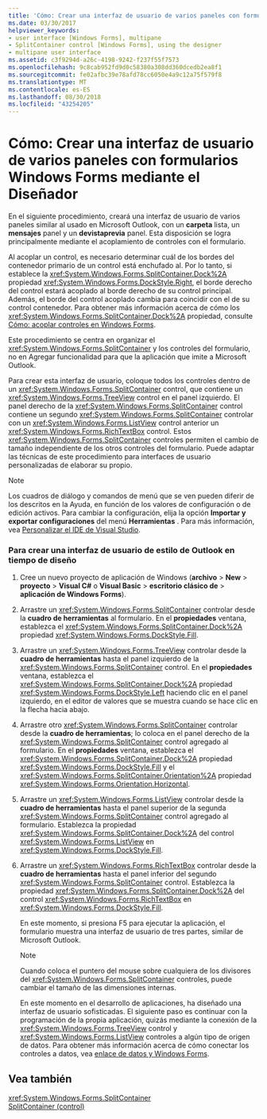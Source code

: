 ```yaml
---
title: 'Cómo: Crear una interfaz de usuario de varios paneles con formularios Windows Forms mediante el Diseñador'
ms.date: 03/30/2017
helpviewer_keywords:
- user interface [Windows Forms], multipane
- SplitContainer control [Windows Forms], using the designer
- multipane user interface
ms.assetid: c3f9294d-a26c-4198-9242-f237f55f7573
ms.openlocfilehash: 9c8cab952fd9d0c58380a308dd360dcedb2ea8f1
ms.sourcegitcommit: fe02afbc39e78afd78cc6050e4a9c12a75f579f8
ms.translationtype: MT
ms.contentlocale: es-ES
ms.lasthandoff: 08/30/2018
ms.locfileid: "43254205"
---
```

# <a name="how-to-create-a-multipane-user-interface-with-windows-forms-using-the-designer"></a>Cómo: Crear una interfaz de usuario de varios paneles con formularios Windows Forms mediante el Diseñador
En el siguiente procedimiento, creará una interfaz de usuario de varios paneles similar al usado en Microsoft Outlook, con un **carpeta** lista, un **mensajes** panel y un **devistaprevia** panel. Esta disposición se logra principalmente mediante el acoplamiento de controles con el formulario.  
  
 Al acoplar un control, es necesario determinar cuál de los bordes del contenedor primario de un control está enchufado al. Por lo tanto, si establece la <xref:System.Windows.Forms.SplitContainer.Dock%2A> propiedad <xref:System.Windows.Forms.DockStyle.Right>, el borde derecho del control estará acoplado al borde derecho de su control principal. Además, el borde del control acoplado cambia para coincidir con el de su control contenedor. Para obtener más información acerca de cómo los <xref:System.Windows.Forms.SplitContainer.Dock%2A> propiedad, consulte [Cómo: acoplar controles en Windows Forms](../../../../docs/framework/winforms/controls/how-to-dock-controls-on-windows-forms.md).  
  
 Este procedimiento se centra en organizar el <xref:System.Windows.Forms.SplitContainer> y los controles del formulario, no en Agregar funcionalidad para que la aplicación que imite a Microsoft Outlook.  
  
 Para crear esta interfaz de usuario, coloque todos los controles dentro de un <xref:System.Windows.Forms.SplitContainer> control, que contiene un <xref:System.Windows.Forms.TreeView> control en el panel izquierdo. El panel derecho de la <xref:System.Windows.Forms.SplitContainer> control contiene un segundo <xref:System.Windows.Forms.SplitContainer> controlar con un <xref:System.Windows.Forms.ListView> control anterior un <xref:System.Windows.Forms.RichTextBox> control. Estos <xref:System.Windows.Forms.SplitContainer> controles permiten el cambio de tamaño independiente de los otros controles del formulario. Puede adaptar las técnicas de este procedimiento para interfaces de usuario personalizadas de elaborar su propio.  
  
> [!NOTE]
>  Los cuadros de diálogo y comandos de menú que se ven pueden diferir de los descritos en la Ayuda, en función de los valores de configuración o de edición activos. Para cambiar la configuración, elija la opción **Importar y exportar configuraciones** del menú **Herramientas** . Para más información, vea [Personalizar el IDE de Visual Studio](/visualstudio/ide/personalizing-the-visual-studio-ide).  
  
### <a name="to-create-an-outlook-style-user-interface-at-design-time"></a>Para crear una interfaz de usuario de estilo de Outlook en tiempo de diseño  
  
1.  Cree un nuevo proyecto de aplicación de Windows (**archivo** > **New** > **proyecto** > **Visual C#** o **Visual Basic** > **escritorio clásico de** > **aplicación de Windows Forms**).  
  
2.  Arrastre un <xref:System.Windows.Forms.SplitContainer> controlar desde la **cuadro de herramientas** al formulario. En el **propiedades** ventana, establezca el <xref:System.Windows.Forms.SplitContainer.Dock%2A> propiedad <xref:System.Windows.Forms.DockStyle.Fill>.  
  
3.  Arrastre un <xref:System.Windows.Forms.TreeView> controlar desde la **cuadro de herramientas** hasta el panel izquierdo de la <xref:System.Windows.Forms.SplitContainer> control. En el **propiedades** ventana, establezca el <xref:System.Windows.Forms.SplitContainer.Dock%2A> propiedad <xref:System.Windows.Forms.DockStyle.Left> haciendo clic en el panel izquierdo, en el editor de valores que se muestra cuando se hace clic en la flecha hacia abajo.  
  
4.  Arrastre otro <xref:System.Windows.Forms.SplitContainer> controlar desde la **cuadro de herramientas**; lo coloca en el panel derecho de la <xref:System.Windows.Forms.SplitContainer> control agregado al formulario. En el **propiedades** ventana, establezca el <xref:System.Windows.Forms.SplitContainer.Dock%2A> propiedad <xref:System.Windows.Forms.DockStyle.Fill> y el <xref:System.Windows.Forms.SplitContainer.Orientation%2A> propiedad <xref:System.Windows.Forms.Orientation.Horizontal>.  
  
5.  Arrastre un <xref:System.Windows.Forms.ListView> controlar desde la **cuadro de herramientas** hasta el panel superior de la segunda <xref:System.Windows.Forms.SplitContainer> control agregado al formulario. Establezca la propiedad <xref:System.Windows.Forms.SplitContainer.Dock%2A> del control <xref:System.Windows.Forms.ListView> en <xref:System.Windows.Forms.DockStyle.Fill>.  
  
6.  Arrastre un <xref:System.Windows.Forms.RichTextBox> controlar desde la **cuadro de herramientas** hasta el panel inferior del segundo <xref:System.Windows.Forms.SplitContainer> control. Establezca la propiedad <xref:System.Windows.Forms.SplitContainer.Dock%2A> del control <xref:System.Windows.Forms.RichTextBox> en <xref:System.Windows.Forms.DockStyle.Fill>.  
  
     En este momento, si presiona F5 para ejecutar la aplicación, el formulario muestra una interfaz de usuario de tres partes, similar de Microsoft Outlook.  
  
    > [!NOTE]
    >  Cuando coloca el puntero del mouse sobre cualquiera de los divisores del <xref:System.Windows.Forms.SplitContainer> controles, puede cambiar el tamaño de las dimensiones internas.  
  
     En este momento en el desarrollo de aplicaciones, ha diseñado una interfaz de usuario sofisticadas. El siguiente paso es continuar con la programación de la propia aplicación, quizás mediante la conexión de la <xref:System.Windows.Forms.TreeView> control y <xref:System.Windows.Forms.ListView> controles a algún tipo de origen de datos. Para obtener más información acerca de cómo conectar los controles a datos, vea [enlace de datos y Windows Forms](../../../../docs/framework/winforms/data-binding-and-windows-forms.md).  
  
## <a name="see-also"></a>Vea también  
 <xref:System.Windows.Forms.SplitContainer>  
 [SplitContainer (control)](../../../../docs/framework/winforms/controls/splitcontainer-control-windows-forms.md)
